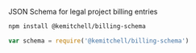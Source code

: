 JSON Schema for legal project billing entries

```bash
npm install @kemitchell/billing-schema
```

```javascript
var schema = require('@kemitchell/billing-schema')
```

